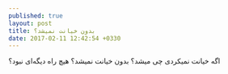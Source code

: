 ```yaml
---
published: true
layout: post
title: بدون خیانت نمیشد؟
date: 2017-02-11 12:42:54 +0330
---
```


اگه خیانت نمیکردی چی میشد؟ بدون خیانت نمیشد؟ هیچ راه دیگه‌ای نبود؟
